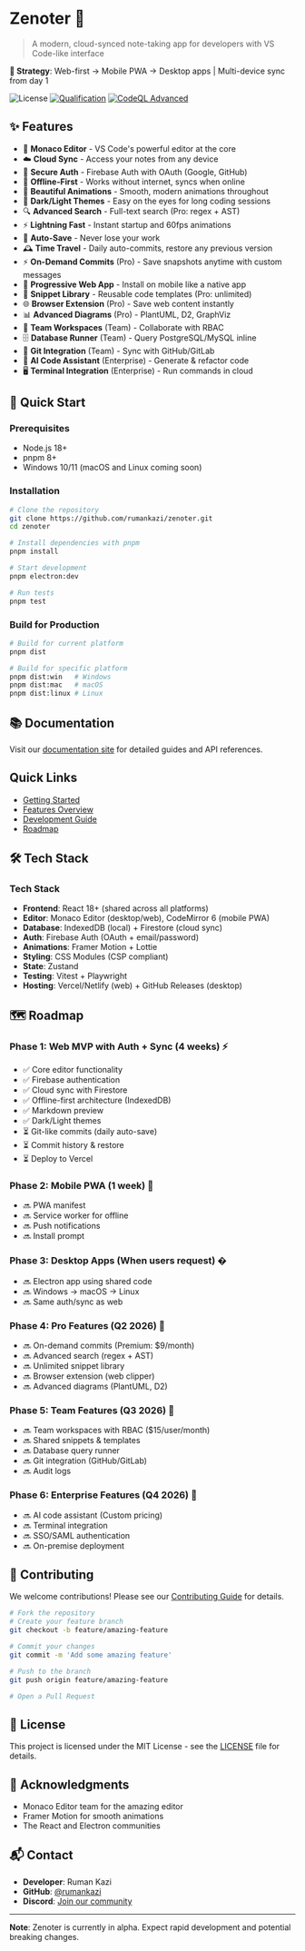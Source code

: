 # Zenoter 🚀

> A modern, cloud-synced note-taking app for developers with VS Code-like interface

**🎯 Strategy**: Web-first → Mobile PWA → Desktop apps | Multi-device sync from day 1

![License](https://img.shields.io/badge/license-MIT-blue.svg)
[![Qualification](https://github.com/rumankazi/zenoter/actions/workflows/qualification.yml/badge.svg)](https://github.com/rumankazi/zenoter/actions/workflows/qualification.yml)
[![CodeQL Advanced](https://github.com/rumankazi/zenoter/actions/workflows/codeql.yml/badge.svg)](https://github.com/rumankazi/zenoter/actions/workflows/codeql.yml)

## ✨ Features

- 📝 **Monaco Editor** - VS Code's powerful editor at the core
- ☁️ **Cloud Sync** - Access your notes from any device
- 🔐 **Secure Auth** - Firebase Auth with OAuth (Google, GitHub)
- 📡 **Offline-First** - Works without internet, syncs when online
- 🎨 **Beautiful Animations** - Smooth, modern animations throughout
- 🌙 **Dark/Light Themes** - Easy on the eyes for long coding sessions
- 🔍 **Advanced Search** - Full-text search (Pro: regex + AST)
- ⚡ **Lightning Fast** - Instant startup and 60fps animations
- 💾 **Auto-Save** - Never lose your work
- 🕰️ **Time Travel** - Daily auto-commits, restore any previous version
- ⚡ **On-Demand Commits** (Pro) - Save snapshots anytime with custom messages
- 📱 **Progressive Web App** - Install on mobile like a native app
- 📝 **Snippet Library** - Reusable code templates (Pro: unlimited)
- 🌐 **Browser Extension** (Pro) - Save web content instantly
- 📊 **Advanced Diagrams** (Pro) - PlantUML, D2, GraphViz
- 👥 **Team Workspaces** (Team) - Collaborate with RBAC
- 🗄️ **Database Runner** (Team) - Query PostgreSQL/MySQL inline
- 🔗 **Git Integration** (Team) - Sync with GitHub/GitLab
- 🤖 **AI Code Assistant** (Enterprise) - Generate & refactor code
- 🖥️ **Terminal Integration** (Enterprise) - Run commands in cloud

## 🚀 Quick Start

### Prerequisites

- Node.js 18+
- pnpm 8+
- Windows 10/11 (macOS and Linux coming soon)

### Installation

```bash
# Clone the repository
git clone https://github.com/rumankazi/zenoter.git
cd zenoter

# Install dependencies with pnpm
pnpm install

# Start development
pnpm electron:dev

# Run tests
pnpm test
```

### Build for Production

```bash
# Build for current platform
pnpm dist

# Build for specific platform
pnpm dist:win   # Windows
pnpm dist:mac   # macOS
pnpm dist:linux # Linux
```

## 📚 Documentation

Visit our [documentation site](https://rumankazi.github.io/zenoter/) for detailed guides and API references.

## Quick Links

- [Getting Started](https://rumankazi.github.io/zenoter/guide/getting-started)
- [Features Overview](https://rumankazi.github.io/zenoter/features/overview)
- [Development Guide](https://rumankazi.github.io/zenoter/development/architecture)
- [Roadmap](https://rumankazi.github.io/zenoter/roadmap)

## 🛠️ Tech Stack

### Tech Stack

- **Frontend**: React 18+ (shared across all platforms)
- **Editor**: Monaco Editor (desktop/web), CodeMirror 6 (mobile PWA)
- **Database**: IndexedDB (local) + Firestore (cloud sync)
- **Auth**: Firebase Auth (OAuth + email/password)
- **Animations**: Framer Motion + Lottie
- **Styling**: CSS Modules (CSP compliant)
- **State**: Zustand
- **Testing**: Vitest + Playwright
- **Hosting**: Vercel/Netlify (web) + GitHub Releases (desktop)

## 🗺️ Roadmap

### Phase 1: Web MVP with Auth + Sync (4 weeks) ⚡

- ✅ Core editor functionality
- ✅ Firebase authentication
- ✅ Cloud sync with Firestore
- ✅ Offline-first architecture (IndexedDB)
- ✅ Markdown preview
- ✅ Dark/Light themes
- ⏳ Git-like commits (daily auto-save)
- ⏳ Commit history & restore
- ⏳ Deploy to Vercel

### Phase 2: Mobile PWA (1 week) 📱

- 🔜 PWA manifest
- 🔜 Service worker for offline
- 🔜 Push notifications
- 🔜 Install prompt

### Phase 3: Desktop Apps (When users request) �️

- 🔜 Electron app using shared code
- 🔜 Windows → macOS → Linux
- 🔜 Same auth/sync as web

### Phase 4: Pro Features (Q2 2026) 🚀

- 🔜 On-demand commits (Premium: $9/month)
- 🔜 Advanced search (regex + AST)
- 🔜 Unlimited snippet library
- 🔜 Browser extension (web clipper)
- 🔜 Advanced diagrams (PlantUML, D2)

### Phase 5: Team Features (Q3 2026) 👥

- 🔜 Team workspaces with RBAC ($15/user/month)
- 🔜 Shared snippets & templates
- 🔜 Database query runner
- 🔜 Git integration (GitHub/GitLab)
- 🔜 Audit logs

### Phase 6: Enterprise Features (Q4 2026) 🏢

- 🔜 AI code assistant (Custom pricing)
- 🔜 Terminal integration
- 🔜 SSO/SAML authentication
- 🔜 On-premise deployment

## 🤝 Contributing

We welcome contributions! Please see our [Contributing Guide](CONTRIBUTING.md) for details.

```bash
# Fork the repository
# Create your feature branch
git checkout -b feature/amazing-feature

# Commit your changes
git commit -m 'Add some amazing feature'

# Push to the branch
git push origin feature/amazing-feature

# Open a Pull Request
```

## 📄 License

This project is licensed under the MIT License - see the [LICENSE](LICENSE) file for details.

## 🙏 Acknowledgments

- Monaco Editor team for the amazing editor
- Framer Motion for smooth animations
- The React and Electron communities

## 📬 Contact

- **Developer**: Ruman Kazi
- **GitHub**: [@rumankazi](https://github.com/rumankazi)
- **Discord**: [Join our community](https://discord.gg/zenoter)

---

**Note**: Zenoter is currently in alpha. Expect rapid development and potential breaking changes.
